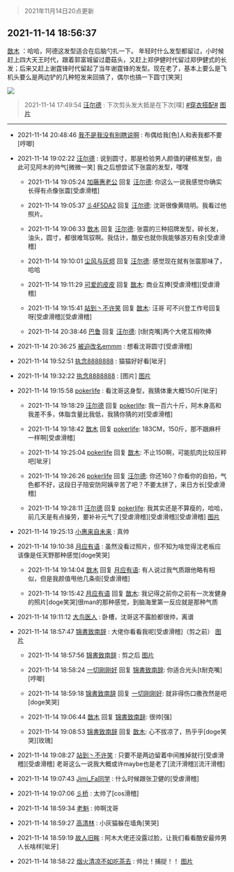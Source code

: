 > 2021年11月14日20点更新
<link rel="stylesheet" href="https://cdn.jsdelivr.net/gh/taotie6/sampleJSON@main/css/photo_show.css">
<meta name="referrer" content="no-referrer" />


 ## 2021-11-14 18:56:37 

 [㪚木](https://www.coolapk.com/feed/31471051?shareKey=NDI0ZjYyY2FhN2Y5NjE5MGVjMTk~) ：哈哈，阿德这发型适合在后脑勺扎一下。
年轻时什么发型都留过，小时候赶上四大天王时代，跟着郭富城留过蘑菇头，又赶上郑伊健时代留过郑伊健式的长发；后来又赶上谢霆锋时代留起了当年谢霆锋的发型。现在老了，基本上要么是飞机头要么是两边铲的几种短发来回搞了，偶尔也搞一下圆寸[笑哭] 

<div class="album">
<img class="img-item" src="http://image.coolapk.com/feed/2021/1114/18/1081091_e330e5a6_7383_5066@2160x2160.jpeg" />
</div>

> 2021-11-14 17:49:54 
> [汪尔德](https://www.coolapk.com/feed/31469702?shareKey=ZmI0MDQ3NzA1NmJiNjE5MGVjMTk~) : 下次剪头发大抵是在下次[噗]  <a class="feed-link-tag" href="/t/穿衣搭配?type=0">#穿衣搭配#</a> 
[图片](http://image.coolapk.com/feed/2021/1114/17/1595236_c016d048_3393_2094@1620x2160.jpeg)

 ------- 

- 2021-11-14 20:48:46 [我不是我没有别瞎说啊](uid=2231912) : 布偶给我[色]人和表我都不要[哼唧] 

- 2021-11-14 19:02:22 [汪尔德](uid=1595236) : 说到圆寸，那是检验男人颜值的硬核发型，由此可见阿木的帅气[微微一笑] 我之后想尝试下张震的发型，嘿嘿 

    - 2021-11-14 19:05:24 [加藤惠老公](uid=1266680) 回复 [汪尔德](uid=1595236): 你这么一说我感觉你确实长得有点像张震[受虐滑稽] 

    - 2021-11-14 19:05:37 [彡4F5DA2](uid=983185) 回复 [汪尔德](uid=1595236): 沈哥很像黄晓明。我看过他照片。 

    - 2021-11-14 19:06:33 [㪚木](uid=1081091) 回复 [汪尔德](uid=1595236): 张震的三种招牌发型，碎长发，油头，圆寸，都很难驾驭啊。我估计，酷安也就你我能够游刃有余[受虐滑稽] 

    - 2021-11-14 19:10:01 [尘风与灰烬](uid=15331663) 回复 [汪尔德](uid=1595236): 感觉现在就有张震那味了，哈哈 

    - 2021-11-14 19:11:29 [可爱的皮皮](uid=2163021) 回复 [㪚木](uid=1081091): 商业互捧[受虐滑稽][受虐滑稽] 

    - 2021-11-14 19:15:41 [站到丶不许笑](uid=1165627) 回复 [㪚木](uid=1081091): 汪哥 可不兴登工作号回复呀[受虐滑稽][受虐滑稽] 

    - 2021-11-14 20:38:46 [巴鲁](uid=810344) 回复 [汪尔德](uid=1595236): [t耐克嘴]两个大佬互相吹捧 

- 2021-11-14 20:36:25 [被迫改名emmm](uid=3302275) : 想看沈哥圆寸[受虐滑稽] 

- 2021-11-14 19:52:51 [执念8888888](uid=3461623) : 猫猫好好看[呲牙] 

- 2021-11-14 19:32:22 [执念8888888](uid=3461623) : [图片] [图片](http://image.coolapk.com/feed/2021/1023/23/3461623_484ceed9_3907_1496@1140x746.jpeg)

- 2021-11-14 19:15:58 [pokerlife](uid=575409) : 看沈哥这身型，我猜体重大概150斤[呲牙] 

    - 2021-11-14 19:18:29 [汪尔德](uid=1595236) 回复 [pokerlife](uid=575409): 我一百六十斤，阿木身高和我差不多，体脂含量比我低，我猜你猜的对[受虐滑稽] 

    - 2021-11-14 19:18:42 [㪚木](uid=1081091) 回复 [pokerlife](uid=575409): 183CM，150斤，那不跟麻杆一样啊[受虐滑稽] 

    - 2021-11-14 19:25:04 [pokerlife](uid=575409) 回复 [㪚木](uid=1081091): 不止150啊，可能肌肉比较压秤吧[呲牙] 

    - 2021-11-14 19:26:26 [pokerlife](uid=575409) 回复 [汪尔德](uid=1595236): 你还160？你看你的自拍，气色都不好，这段日子陪安防阿姨辛苦了吧？不要太拼了，来日方长[受虐滑稽] 

    - 2021-11-14 19:28:11 [汪尔德](uid=1595236) 回复 [pokerlife](uid=575409): 我其实还是不算瘦的，哈哈，前几天是有点操劳，要补补元气了[受虐滑稽][受虐滑稽][受虐滑稽] [图片](http://image.coolapk.com/feed/2021/0819/10/1595236_bd235d79_1343_4793@1136x1080.jpeg)

- 2021-11-14 19:25:13 [小惠来自未来](uid=847097) : 真帅 

- 2021-11-14 19:10:38 [月应有语](uid=1457481) : 虽然没看过照片，但不知为啥觉得沈老板应该像是任天野那种感觉[doge笑哭] 

    - 2021-11-14 19:14:04 [㪚木](uid=1081091) 回复 [月应有语](uid=1457481): 有人说过我气质跟他略有相似，但是我颜值甩他几条街[受虐滑稽] 

    - 2021-11-14 19:15:42 [月应有语](uid=1457481) 回复 [㪚木](uid=1081091): 我记得之前你之前有一次发健身的照片[doge笑哭]很man的那种感觉，到脑海里第一反应就是那种气质 

- 2021-11-14 19:11:12 [大鸟医人](uid=1511304) : 卧槽，沈哥这不露脸都很帅，离谱 

- 2021-11-14 18:57:47 [锦書致南辞](uid=2423380) : 大佬你看看我呢[受虐滑稽]（剪之前） [图片](http://image.coolapk.com/feed/2021/1114/18/2423380_00f9f7cb_7187_535@497x745.jpeg)

    - 2021-11-14 18:57:56 [锦書致南辞](uid=2423380) : 剪之后 [图片](http://image.coolapk.com/feed/2021/1114/18/2423380_e3d613f1_7187_5352@1956x4238.jpeg)

    - 2021-11-14 18:58:24 [一切刚刚好](uid=701389) 回复 [锦書致南辞](uid=2423380): 你适合光头[t耐克嘴][哼唧] 

    - 2021-11-14 18:59:18 [锦書致南辞](uid=2423380) 回复 [一切刚刚好](uid=701389): 就非得伤口撒孜然是吧[doge笑哭] 

    - 2021-11-14 19:06:44 [㪚木](uid=1081091) 回复 [锦書致南辞](uid=2423380): 很帅[强] 

    - 2021-11-14 19:08:53 [锦書致南辞](uid=2423380) 回复 [㪚木](uid=1081091): 心不拔凉了，热乎乎[doge笑哭][玫瑰] 

- 2021-11-14 19:08:27 [站到丶不许笑](uid=1165627) : 只要不是两边留着中间推掉就行[受虐滑稽][受虐滑稽]
老哥这么一说我大概或许maybe也是老了[流汗滑稽][流汗滑稽] 

- 2021-11-14 19:07:43 [Jimi_Fa同学](uid=658442) : 什么时候跟张卫健的[受虐滑稽] 

- 2021-11-14 19:07:06 [彡桥](uid=3740933) : 太帅了[cos滑稽] 

- 2021-11-14 18:59:34 [老魁](uid=1703096) : 帅啊沈哥 

- 2021-11-14 18:59:27 [高清林](uid=8114305) : 小灰猫躲在墙角[笑哭] 

- 2021-11-14 18:59:19 [故人旧眸](uid=5481001) : 阿木大佬还没露过脸，让我们看看酷安最帅男人长啥样[呲牙] 

- 2021-11-14 18:58:22 [烟火清凉不如吃茶去](uid=4279524) : 帅比！捕捉！！ [图片](http://image.coolapk.com/feed/2021/1114/18/4279524_a24a0184_7501_8806@606x584.jpeg)

